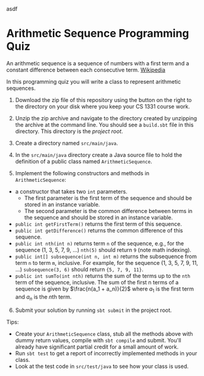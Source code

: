 asdf
# Arithmetic Sequence Programming Quiz

An arithmetic sequence is a sequence of numbers with a first term and a constant difference between each consecutive term. [Wikipedia](https://en.wikipedia.org/wiki/Arithmetic_progression)

In this programming quiz you will write a class to represent arithmetic sequences.

1. Download the zip file of this repository using the button on the right to the directory on your disk where you keep your CS 1331 course work.

2. Unzip the zip archive and navigate to the directory created by unzipping the archive at the command line. You should see a ``build.sbt`` file in this directory. This directory is the *project root*.

3. Create a directory named ``src/main/java``.

4. In the ``src/main/java`` directory create a Java source file to hold the definition of a public class named ``ArithmeticSequence``.

5. Implement the following constructors and methods in ``ArithmeticSequence``:

  - a constructor that takes two ``int`` parameters.
    - The first parameter is the first term of the sequence and should be stored in an instance variable.
    - The second parameter is the common difference between terms in the sequence and should be stored in an instance variable.
  - ``public int getFirstTerm()`` returns the first term of this sequence.
  - ``public int getDifference()`` returns the common difference of this sequence.
  - ``public int nth(int n)`` returns term ``n`` of the sequence, e.g., for the sequence (1, 3, 5, 7, 9, ...) ``nth(5)`` should return ``9`` (note math indexing).
  - ``public int[] subsequence(int n, int m)`` returns the subsequence from term ``n`` to term ``m``, inclusive. For example, for the sequence (1, 3, 5, 7, 9, 11, ...) ``subsequence(3, 6)`` should return ``{5, 7, 9, 11}``.
  - ``public int sumTo(int nth)`` returns the sum of the terms up to the ``nth`` term of the sequence, inclusive. The sum of the first n terms of a sequence is given by $\frac{n(a_1 + a_n)}{2}$ where $a_1$ is the first term and $a_n$ is the $n$th term.

6. Submit your solution by running ``sbt submit`` in the project root.

Tips:

- Create your ``ArithmeticSequence`` class, stub all the methods above with dummy return values, compile with ``sbt compile`` and submit. You'll already have significant partial credit for a small amount of work.
- Run ``sbt test`` to get a report of incorrectly implemented methods in your class.
- Look at the test code in ``src/test/java`` to see how your class is used.
